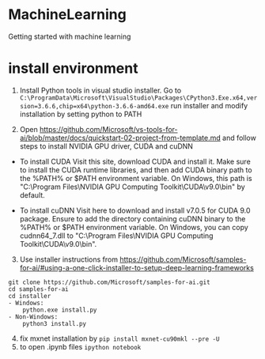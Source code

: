 # MachineLearning
Getting started with machine learning

# install environment
1. Install Python tools in visual studio installer. Go to `C:\ProgramData\Microsoft\VisualStudio\Packages\CPython3.Exe.x64,version=3.6.6,chip=x64\python-3.6.6-amd64.exe` run installer and modify installation by setting python to PATH

2. Open https://github.com/Microsoft/vs-tools-for-ai/blob/master/docs/quickstart-02-project-from-template.md and follow steps to install NVIDIA GPU driver, CUDA and cuDNN 
-   To install CUDA
    Visit this site, download CUDA and install it.
    Make sure to install the CUDA runtime libraries, and then add CUDA binary path to the %PATH% or $PATH environment variable.
    On Windows, this path is "C:\Program Files\NVIDIA GPU Computing Toolkit\CUDA\v9.0\bin" by default.
    
-   To install cuDNN
    Visit here to download and install v7.0.5 for CUDA 9.0 package.
    Ensure to add the directory containing cuDNN binary to the %PATH% or $PATH environment variable.
    On Windows, you can copy cudnn64_7.dll to "C:\Program Files\NVIDIA GPU Computing Toolkit\CUDA\v9.0\bin".

3. Use installer instructions from https://github.com/Microsoft/samples-for-ai/#using-a-one-click-installer-to-setup-deep-learning-frameworks
```
git clone https://github.com/Microsoft/samples-for-ai.git
cd samples-for-ai
cd installer
- Windows:
    python.exe install.py
- Non-Windows:
    python3 install.py
```
4. fix mxnet installation by `pip install mxnet-cu90mkl --pre -U`
4. to open .ipynb files `ipython notebook`
